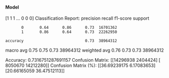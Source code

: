 #### Model
[1 1 1 ... 0 0 0]
Classification Report:
              precision    recall  f1-score   support

           0       0.64      0.86      0.73  16701362
           1       0.86      0.64      0.73  22262950

    accuracy                           0.73  38964312
   macro avg       0.75      0.75      0.73  38964312
weighted avg       0.76      0.73      0.73  38964312

Accuracy: 0.7316751287691157
Confusion Matrix:
[[14296938  2404424]
 [ 8050670 14212280]]
Confusion Matrix (%):
[[36.69239175  6.17083653]
 [20.66165059 36.47512113]]
